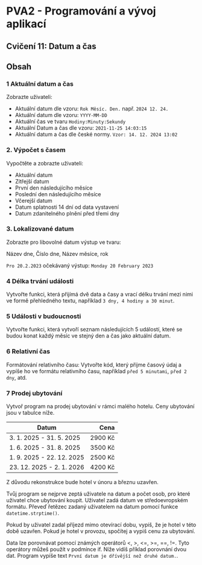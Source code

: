 # PVA2 - Programování a vývoj aplikací
## Cvičení 11: Datum a čas

## Obsah

### 1 Aktuální datum a čas

Zobrazte uživateli:
* Aktuální datum dle vzoru: `Rok Měsíc. Den.` např. `2024 12. 24.`
* Aktuální datum dle vzoru: `YYYY-MM-DD`
* Aktuální čas ve tvaru `Hodiny:Minuty:Sekundy`
* Aktuální Datum a čas dle vzoru: `2021-11-25 14:03:15`
* Aktuální datum a čas dle české normy. `Vzor: 14. 12. 2024 13:02`

### 2. Výpočet s časem
Vypočtěte a zobrazte uživateli:
* Aktuální datum
* Zítřejší datum
* První den následujícího měsíce
* Poslední den následujícího měsíce
* Včerejší datum
* Datum splatnosti 14 dní od data vystavení
* Datum zdanitelného plnění před třemi dny


### 3. Lokalizované datum
Zobrazte pro libovolné datum výstup ve tvaru: 

Název dne, Číslo dne, Název měsíce, rok

`Pro 20.2.2023` očekávaný výstup: `Monday 20 February 2023`

### 4 Délka trvání události
Vytvořte funkci, která přijímá dvě data a časy a vrací délku trvání mezi nimi ve formě přehledného textu, například `3 dny, 4 hodiny a 30 minut`.

### 5 Události v budoucnosti 
Vytvořte funkci, která vytvoří seznam následujících 5 událostí, které se budou konat každý měsíc ve stejný den a čas jako aktuální datum.

### 6 Relativní čas
Formátování relativního času: Vytvořte kód, který přijme časový údaj a vypíše ho ve formátu relativního času, například `před 5 minutami`, `před 2 dny`, atd.

### 7 Prodej ubytování
Vytvoř program na prodej ubytování v rámci malého hotelu. Ceny ubytování jsou v tabulce níže.

| Datum | Cena |
| ------------- |-------------:| 
| 3. 1. 2025 - 31. 5. 2025 | 2900 Kč | 
| 1. 6. 2025 - 31. 8. 2025 | 3500 Kč | 
| 1. 9. 2025 - 22. 12. 2025 | 2500 Kč |
| 23. 12. 2025 - 2. 1. 2026 | 4200 Kč |

Z důvodu rekonstrukce bude hotel v únoru a březnu uzavřen.

Tvůj program se nejprve zeptá uživatele na datum a počet osob, pro které uživatel chce ubytování koupit. Uživatel zadá datum ve středoevropském formátu. Převeď řetězec zadaný uživatelem na datum pomocí funkce `datetime.strptime()`.

Pokud by uživatel zadal příjezd mimo otevírací dobu, vypiš, že je hotel v této době uzavřen. Pokud je hotel v provozu, spočítej a vypiš cenu za ubytování.

Data lze porovnávat pomocí známých operátorů <, >, <=, >=, ==, !=. Tyto operátory můžeš použít v podmínce if. Níže vidíš příklad porovnání dvou dat. Program vypíše text `První datum je dřívější než druhé datum.`.
